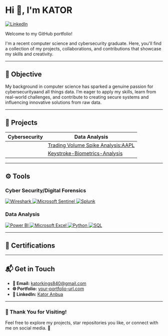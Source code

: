 # Hi 👋, I'm KATOR 
[![LinkedIn](https://img.shields.io/badge/LinkedIn-Connect-blue?logo=linkedin)](https://www.linkedin.com/in/kator-anbua-77871819b/)

Welcome to my GitHub portfolio!

I'm a recent computer science and cybersecurity graduate. Here, you'll find a collection of my projects, collaborations, and contributions that showcase my skills and creativity.

---

## 🎯 Objective

My background in computer science has sparked a genuine passion for cybersecurityaand all things data. I’m eager to apply my skills, learn from real-world challenges, and contribute to creating secure systems and influencing innovative solutions from raw data.

---

## 🚀 Projects

| **Cybersecurity**                               | **Data Analysis**                                                                                     |
|-------------------------------------------------|-------------------------------------------------------------------------------------------------------|
| | [Trading Volume Spike Analysis:AAPL](https://github.com/IamKator/Trading-Volume-Spike-Analysis-AAPL) |
|                                                 |[Keystroke-Biometrics-Analysis](https://github.com/IamKator/Keystroke-Biometrics-Data-Analysis-Portfolio) |


---

## ⚙️ Tools

### Cyber Security/Digital Forensics
<div>
    <a href="https://www.wireshark.org/" target="_blank">
        <img src="https://img.shields.io/badge/-Wireshark-1679A7?style=for-the-badge&logo=Wireshark&logoColor=white" alt="Wireshark" />
    </a>
    <a href="https://learn.microsoft.com/en-us/azure/sentinel/" target="_blank">
        <img src="https://img.shields.io/badge/-Microsoft_Sentinel-0078D4?style=for-the-badge&logo=Microsoft&logoColor=white" alt="Microsoft Sentinel" />
    </a>
    <a href="https://www.splunk.com/" target="_blank">
        <img src="https://img.shields.io/badge/-Splunk-000000?style=for-the-badge&logo=Splunk&logoColor=white" alt="Splunk" />
    </a>
</div>

### Data Analysis
<div>
    <a href="https://powerbi.microsoft.com/" target="_blank">
        <img src="https://img.shields.io/badge/-Power_BI-F2C811?style=for-the-badge&logo=Power-BI&logoColor=black" alt="Power BI" />
    </a>
    <a href="https://www.microsoft.com/en-us/microsoft-365/excel" target="_blank">
        <img src="https://img.shields.io/badge/-Microsoft_Excel-217346?style=for-the-badge&logo=Microsoft-Excel&logoColor=white" alt="Microsoft Excel" />
    </a>
    <a href="https://www.python.org/" target="_blank">
        <img src="https://img.shields.io/badge/-Python-3776AB?style=for-the-badge&logo=Python&logoColor=white" alt="Python" />
    </a>
    <a href="https://www.mysql.com/" target="_blank">
        <img src="https://img.shields.io/badge/-SQL-005C84?style=for-the-badge&logo=MySQL&logoColor=white" alt="SQL" />
    </a>
    
</div>

---

## 📜 Certifications



---

## 📬 Get in Touch

- **📧 Email:** [katorkings840@gmail.com](mailto:your.email@example.com)
- **🌐 Portfolio:** [your-portfolio-url.com](https://your-portfolio-url.com)
- **💼 LinkedIn:** [Kator Anbua]()

---

### 📢 Thank You for Visiting!

Feel free to explore my projects, star repositories you like, or connect with me on social media. 🚀
